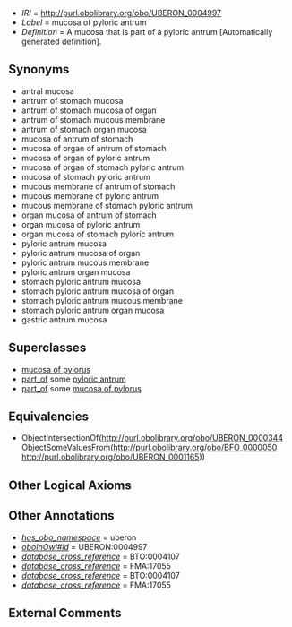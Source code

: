  * *IRI* = http://purl.obolibrary.org/obo/UBERON_0004997
 * *Label* = mucosa of pyloric antrum
 * *Definition* = A mucosa that is part of a pyloric antrum [Automatically generated definition].

## Synonyms

 * antral mucosa
 * antrum of stomach mucosa
 * antrum of stomach mucosa of organ
 * antrum of stomach mucous membrane
 * antrum of stomach organ mucosa
 * mucosa of antrum of stomach
 * mucosa of organ of antrum of stomach
 * mucosa of organ of pyloric antrum
 * mucosa of organ of stomach pyloric antrum
 * mucosa of stomach pyloric antrum
 * mucous membrane of antrum of stomach
 * mucous membrane of pyloric antrum
 * mucous membrane of stomach pyloric antrum
 * organ mucosa of antrum of stomach
 * organ mucosa of pyloric antrum
 * organ mucosa of stomach pyloric antrum
 * pyloric antrum mucosa
 * pyloric antrum mucosa of organ
 * pyloric antrum mucous membrane
 * pyloric antrum organ mucosa
 * stomach pyloric antrum mucosa
 * stomach pyloric antrum mucosa of organ
 * stomach pyloric antrum mucous membrane
 * stomach pyloric antrum organ mucosa
 * gastric antrum mucosa

## Superclasses

 * [mucosa of pylorus](../../UBERON/98/UBERON_0004998.md)
 * [part_of](../../BFO/50/BFO_0000050.md) some [pyloric antrum](../../UBERON/65/UBERON_0001165.md)
 * [part_of](../../BFO/50/BFO_0000050.md) some [mucosa of pylorus](../../UBERON/98/UBERON_0004998.md)

## Equivalencies

 * ObjectIntersectionOf(<http://purl.obolibrary.org/obo/UBERON_0000344> ObjectSomeValuesFrom(<http://purl.obolibrary.org/obo/BFO_0000050> <http://purl.obolibrary.org/obo/UBERON_0001165>))

## Other Logical Axioms


## Other Annotations

 * *[has_obo_namespace](../../ce/oboInOwl#hasOBONamespace.md)* = uberon
 * *[oboInOwl#id](../../id/oboInOwl#id.md)* = UBERON:0004997
 * *[database_cross_reference](../../ef/oboInOwl#hasDbXref.md)* = BTO:0004107
 * *[database_cross_reference](../../ef/oboInOwl#hasDbXref.md)* = FMA:17055
 * *[database_cross_reference](../../ef/oboInOwl#hasDbXref.md)* = BTO:0004107
 * *[database_cross_reference](../../ef/oboInOwl#hasDbXref.md)* = FMA:17055

## External Comments

